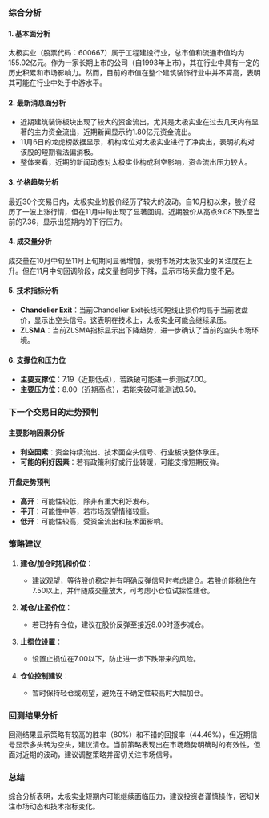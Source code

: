 ### 综合分析

#### 1. 基本面分析
太极实业（股票代码：600667）属于工程建设行业，总市值和流通市值均为155.02亿元。作为一家长期上市的公司（自1993年上市），其在行业中具有一定的历史积累和市场影响力。然而，目前的市值在整个建筑装饰行业中并不算高，表明其可能在行业中处于中游水平。

#### 2. 最新消息面分析
- 近期建筑装饰板块出现了较大的资金流出，尤其是太极实业在过去几天内有显著的主力资金流出，近期新闻显示约1.80亿元资金流出。
- 11月6日的龙虎榜数据显示，机构席位对太极实业进行了净卖出，表明机构对该股的短期看法偏消极。
- 整体来看，近期的新闻动态对太极实业构成利空影响，资金流出压力较大。

#### 3. 价格趋势分析
最近30个交易日内，太极实业的股价经历了较大的波动。自10月初以来，股价经历了一波上涨行情，但在11月中旬出现了显著回调。近期股价从高点9.08下跌至当前的7.36，显示出短期内的下行压力。

#### 4. 成交量分析
成交量在10月中旬至11月上旬期间显著增加，表明市场对太极实业的关注度在上升。但在11月中旬回调阶段，成交量也同步下降，显示市场买盘力度不足。

#### 5. 技术指标分析
- **Chandelier Exit**：当前Chandelier Exit长线和短线止损价均高于当前收盘价，显示出空头信号。这表明在技术上，太极实业可能会继续承压。
- **ZLSMA**：当前ZLSMA指标显示出下降趋势，进一步确认了当前的空头市场环境。

#### 6. 支撑位和压力位
- **主要支撑位**：7.19（近期低点），若跌破可能进一步测试7.00。
- **主要压力位**：8.00（近期高点），若能突破可能测试8.50。

### 下一个交易日的走势预判

#### 主要影响因素分析
- **利空因素**：资金持续流出、技术面空头信号、行业板块整体承压。
- **可能的利好因素**：若有政策利好或行业转暖，可能支撑短期反弹。

#### 开盘走势预判
- **高开**：可能性较低，除非有重大利好发布。
- **平开**：可能性中等，若市场观望情绪较重。
- **低开**：可能性较高，受资金流出和技术面影响。

### 策略建议

1. **建仓/加仓时机和价位**：
   - 建议观望，等待股价稳定并有明确反弹信号时考虑建仓。若股价能稳住在7.50以上，并伴随成交量放大，可考虑小仓位试探性建仓。

2. **减仓/止盈价位**：
   - 若已持有仓位，建议在股价反弹至接近8.00时逐步减仓。

3. **止损位设置**：
   - 设置止损位在7.00以下，防止进一步下跌带来的风险。

4. **仓位控制建议**：
   - 暂时保持轻仓或观望，避免在不确定性较高时大幅加仓。

### 回测结果分析
回测结果显示策略有较高的胜率（80%）和不错的回报率（44.46%），但近期信号显示多头转为空头，建议清仓。当前策略表现出在市场趋势明确时的有效性，但面对近期的波动，建议调整策略并密切关注市场信号。

### 总结
综合分析表明，太极实业短期内可能继续面临压力，建议投资者谨慎操作，密切关注市场动态和技术指标变化。